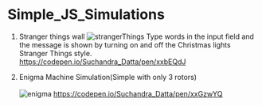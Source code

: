 # Simple_JS_Simulations

1. Stranger things wall
![strangerThings](https://user-images.githubusercontent.com/41965125/80717086-10770b80-8b16-11ea-918c-6dab8b69d0d5.png)
Type words in the input field and the message is shown by turning on and off the Christmas lights Stranger Things style.
https://codepen.io/Suchandra_Datta/pen/xxbEQdJ



2. Enigma Machine Simulation(Simple with only 3 rotors)<br/><br/>
![enigma](https://user-images.githubusercontent.com/41965125/80717107-14a32900-8b16-11ea-9965-7f179bb8f52e.png)
https://codepen.io/Suchandra_Datta/pen/xxGzwYQ
